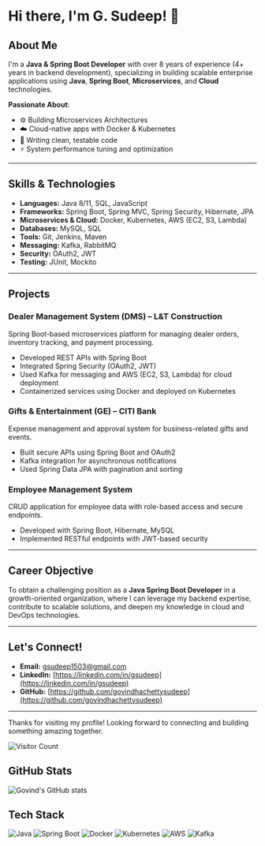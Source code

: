 # Hi there, I'm G. Sudeep! 👋

## About Me
I'm a **Java & Spring Boot Developer** with over 8 years of experience (4+ years in backend development), specializing in building scalable enterprise applications using **Java**, **Spring Boot**, **Microservices**, and **Cloud** technologies.

**Passionate About**:
- ⚙️ Building Microservices Architectures  
- ☁️ Cloud-native apps with Docker & Kubernetes  
- 🧪 Writing clean, testable code  
- ⚡ System performance tuning and optimization  

---

## Skills & Technologies
- **Languages:** Java 8/11, SQL, JavaScript  
- **Frameworks:** Spring Boot, Spring MVC, Spring Security, Hibernate, JPA  
- **Microservices & Cloud:** Docker, Kubernetes, AWS (EC2, S3, Lambda)  
- **Databases:** MySQL, SQL  
- **Tools:** Git, Jenkins, Maven  
- **Messaging:** Kafka, RabbitMQ  
- **Security:** OAuth2, JWT  
- **Testing:** JUnit, Mockito  

---

## Projects

### **Dealer Management System (DMS) – L&T Construction**
Spring Boot-based microservices platform for managing dealer orders, inventory tracking, and payment processing.

- Developed REST APIs with Spring Boot  
- Integrated Spring Security (OAuth2, JWT)  
- Used Kafka for messaging and AWS (EC2, S3, Lambda) for cloud deployment  
- Containerized services using Docker and deployed on Kubernetes  

### **Gifts & Entertainment (GE) – CITI Bank**
Expense management and approval system for business-related gifts and events.

- Built secure APIs using Spring Boot and OAuth2  
- Kafka integration for asynchronous notifications  
- Used Spring Data JPA with pagination and sorting  

### **Employee Management System**
CRUD application for employee data with role-based access and secure endpoints.

- Developed with Spring Boot, Hibernate, MySQL  
- Implemented RESTful endpoints with JWT-based security  

---

## Career Objective
To obtain a challenging position as a **Java Spring Boot Developer** in a growth-oriented organization, where I can leverage my backend expertise, contribute to scalable solutions, and deepen my knowledge in cloud and DevOps technologies.

---

## Let's Connect!
- **Email:** gsudeep1503@gmail.com  
- **LinkedIn:** [https://linkedin.com/in/gsudeep](https://linkedin.com/in/gsudeep)  
- **GitHub:** [https://github.com/govindhachettysudeep](https://github.com/govindhachettysudeep)

---

Thanks for visiting my profile! Looking forward to connecting and building something amazing together.

![Visitor Count](https://komarev.com/ghpvc/?username=govindhachettysudeep&color=blue)


## GitHub Stats
![Govind's GitHub stats](https://github-readme-stats.vercel.app/api?username=govindhachettysudeep&show_icons=true&theme=radical)

## Tech Stack
![Java](https://img.shields.io/badge/Java-ED8B00?style=for-the-badge&logo=java&logoColor=white)
![Spring Boot](https://img.shields.io/badge/Spring_Boot-6DB33F?style=for-the-badge&logo=spring-boot&logoColor=white)
![Docker](https://img.shields.io/badge/Docker-2496ED?style=for-the-badge&logo=docker&logoColor=white)
![Kubernetes](https://img.shields.io/badge/Kubernetes-326CE5?style=for-the-badge&logo=kubernetes&logoColor=white)
![AWS](https://img.shields.io/badge/AWS-232F3E?style=for-the-badge&logo=amazon-aws&logoColor=white)
![Kafka](https://img.shields.io/badge/Kafka-231F20?style=for-the-badge&logo=apache-kafka&logoColor=white)
